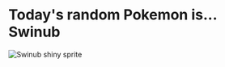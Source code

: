 # Today's random Pokemon is... Swinub

![Swinub shiny sprite](https://raw.githubusercontent.com/PokeAPI/sprites/master/sprites/pokemon/shiny/220.png)